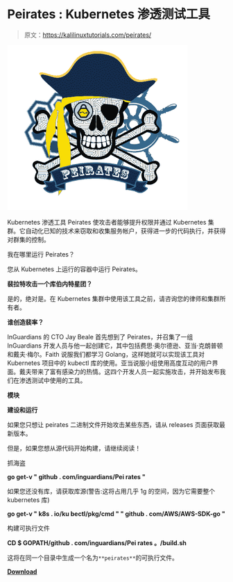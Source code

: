 # Peirates : Kubernetes 渗透测试工具

> 原文：<https://kalilinuxtutorials.com/peirates/>

[![](img//a3d098efe8ef0b74a398aefb893e022c.png)](https://1.bp.blogspot.com/-Q8wvsdVONR8/YUBJf_m-boI/AAAAAAAAK0o/PsS82i0xM9UOZmQ2em8F8AZ58fsxcdSgwCLcBGAsYHQ/s416/peirates_logo%2B%25281%2529.png)

Kubernetes 渗透工具 Peirates 使攻击者能够提升权限并通过 Kubernetes 集群。它自动化已知的技术来窃取和收集服务帐户，获得进一步的代码执行，并获得对群集的控制。

我在哪里运行 Peirates？

您从 Kubernetes 上运行的容器中运行 Peirates。

**裴拉特攻击一个库伯内特星团？**

是的，绝对是。在 Kubernetes 集群中使用该工具之前，请咨询您的律师和集群所有者。

**谁创造裴率？**

InGuardians 的 CTO Jay Beale 首先想到了 Peirates，并召集了一组 InGuardians 开发人员与他一起创建它，其中包括费思·奥尔德逊、亚当·克朗普顿和戴夫·梅尔。Faith 说服我们都学习 Golang，这样她就可以实现该工具对 Kubernetes 项目中的 kubectl 库的使用。亚当说服小组使用高度互动的用户界面。戴夫带来了富有感染力的热情。这四个开发人员一起实施攻击，并开始发布我们在渗透测试中使用的工具。

**模块**

**建设和运行**

如果您只想让 peirates 二进制文件开始攻击某些东西，请从 releases 页面获取最新版本。

但是，如果您想从源代码开始构建，请继续阅读！

抓海盗

**go get-v " github . com/inguardians/Pei rates "**

如果您还没有库，请获取库源(警告:这将占用几乎 1g 的空间，因为它需要整个 kubernetes 库)

**go get-v " k8s . io/ku bectl/pkg/cmd " " github . com/AWS/AWS-SDK-go "**

构建可执行文件

**CD $ GOPATH/github . com/inguardians/Pei rates
。/build.sh**

这将在同一个目录中生成一个名为`**peirates**`的可执行文件。

[**Download**](https://github.com/inguardians/peirates)